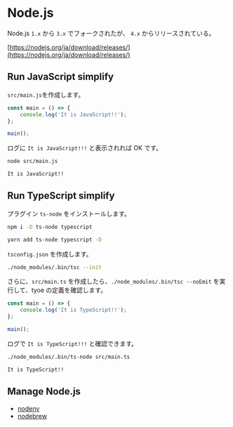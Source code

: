 # Node.js

Node.js `1.x` から `3.x` でフォークされたが、 `4.x` からリリースされている。

[https://nodejs.org/ja/download/releases/](https://nodejs.org/ja/download/releases/)

## Run JavaScript simplify

`src/main.js`を作成します。

```js
const main = () => {
    console.log('It is JavaScript!!');
};

main();
```

ログに `It is JavaScript!!!` と表示されれば OK です。

```bash
node src/main.js

It is JavaScript!!
```

## Run TypeScript simplify

プラグイン `ts-node` をインストールします。

```bash
npm i -D ts-node typescript

yarn add ts-node typescript -D
```

`tsconfig.json` を作成します。

```bash
./node_modules/.bin/tsc --init
```

さらに、`src/main.ts` を作成したら、`./node_modules/.bin/tsc --noEmit` を実行して、tyoe の定義を確認します。

```ts
const main = () => {
    console.log('It is TypeScript!!');
};

main();
```

ログで `It is TypeScript!!!` と確認できます。

```bash
./node_modules/.bin/ts-node src/main.ts

It is TypeScript!!
```

## Manage Node.js

- [nodenv](nodenv.md)
- [nodebrew](nodebrew.md)
